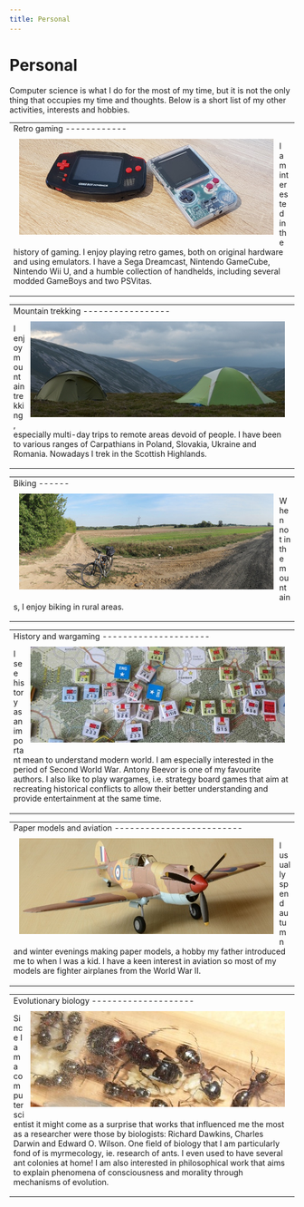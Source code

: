 ```yaml
---
title: Personal
---
```


Personal
========

Computer science is what I do for the most of my time, but it is not the only
thing that occupies my time and thoughts. Below is a short list of my other
activities, interests and hobbies.

<table cellpadding="0" cellspacing="0" margin="0" width="100%"><tr><td>
Retro gaming
------------

<img src="/images/handhelds.jpg" title="Some of my handhelds" style="float: left; margin: 10px;" />

I am interested in the history of gaming.  I enjoy playing retro games, both on
original hardware and using emulators.  I have a Sega Dreamcast, Nintendo
GameCube, Nintendo Wii U, and a humble collection of handhelds, including
several modded GameBoys and two PSVitas.
</td></tr></table>

<table cellpadding="0" cellspacing="0" margin="0" width="100%"><tr><td>
Mountain trekking
-----------------

<img src="/images/mountain_trekking.jpg" title="In the Cairngorms" style="float: right; margin: 10px;" />

I enjoy mountain trekking, especially multi-day trips to remote areas devoid of
people. I have been to various ranges of Carpathians in Poland, Slovakia,
Ukraine and Romania. Nowadays I trek in the Scottish Highlands.
</td></tr></table>

<table cellpadding="0" cellspacing="0" margin="0" width="100%"><tr><td>
Biking
------

<img src="/images/biking.jpg" title="Near Łódź" style="float: left; margin: 10px;" />

When not in the mountains, I enjoy biking in rural areas.
</td></tr></table>


<table cellpadding="0" cellspacing="0" margin="0" width="100%"><tr><td>
History and wargaming
---------------------

<img src="/images/wargaming.jpg" title="Ardennes '44" style="float: right; margin: 10px;" />

I see history as an important mean to understand modern world.  I am especially
interested in the period of Second World War.  Antony Beevor is one of my
favourite authors.  I also like to play wargames, i.e. strategy board games that
aim at recreating historical conflicts to allow their better understanding and
provide entertainment at the same time.
</td></tr></table>


<table cellpadding="0" cellspacing="0" margin="0" width="100%"><tr><td>
Paper models and aviation
-------------------------

<img src="/images/models.jpg" title="Curtiss Tomahawk Mk IIB" style="float: left; margin: 10px;" />

I usually spend autumn and winter evenings making paper models, a hobby my
father introduced me to when I was a kid.  I have a keen interest in aviation so
most of my models are fighter airplanes from the World War II.
</td></tr></table>


<table cellpadding="0" cellspacing="0" margin="0" width="100%"><tr><td>
Evolutionary biology
--------------------

<img src="/images/ants.jpg" title="Camponotus ligniperdus" style="float: right; margin: 10px;" />

Since I am a computer scientist it might come as a surprise that works that
influenced me the most as a researcher were those by biologists: Richard
Dawkins, Charles Darwin and Edward O. Wilson.  One field of biology that I am
particularly fond of is myrmecology, ie. research of ants.  I even used to have
several ant colonies at home!  I am also interested in philosophical work that
aims to explain phenomena of consciousness and morality through mechanisms of
evolution.
</td></tr></table>
